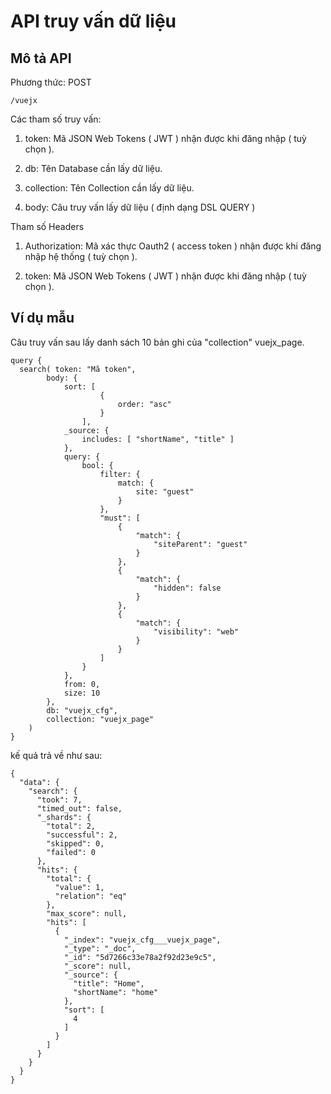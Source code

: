 # API truy vấn dữ liệu
## Mô tả API
Phương thức: POST
```
/vuejx
```
Các tham số truy vấn:
1. token: Mã JSON Web Tokens ( JWT ) nhận được khi đăng nhập ( tuỳ chọn ).

2. db: Tên Database cần lấy dữ liệu.

3. collection: Tên Collection cần lấy dữ liệu.

4. body: Câu truy vấn lấy dữ liệu ( định dạng DSL QUERY )

Tham số Headers

1. Authorization: Mã xác thực Oauth2 ( access token ) nhận được khi đăng nhập hệ thống ( tuỳ chọn ).

2. token: Mã JSON Web Tokens ( JWT ) nhận được khi đăng nhập ( tuỳ chọn ).

## Ví dụ mẫu
Câu truy vấn sau lấy danh sách 10 bản ghi của "collection" vuejx_page.
```
query {
  search( token: "Mã token",
        body: {
            sort: [ 
                    {
                        order: "asc"
                    }
                ],
            _source: {
                includes: [ "shortName", "title" ]
            },
            query: {
                bool: {
                    filter: {
                        match: {
                            site: "guest"
                        }
                    },
                    "must": [
                        {
                            "match": {
                                "siteParent": "guest"
                            }
                        },
                        {
                            "match": {
                                "hidden": false
                            }
                        },
                        {
                            "match": {
                                "visibility": "web"
                            }
                        }
                    ]
                }
            },
            from: 0,
            size: 10
        },
        db: "vuejx_cfg",
        collection: "vuejx_page"
    )
}
```
kế quả trả về như sau:
```
{
  "data": {
    "search": {
      "took": 7,
      "timed_out": false,
      "_shards": {
        "total": 2,
        "successful": 2,
        "skipped": 0,
        "failed": 0
      },
      "hits": {
        "total": {
          "value": 1,
          "relation": "eq"
        },
        "max_score": null,
        "hits": [
          {
            "_index": "vuejx_cfg___vuejx_page",
            "_type": "_doc",
            "_id": "5d7266c33e78a2f92d23e9c5",
            "_score": null,
            "_source": {
              "title": "Home",
              "shortName": "home"
            },
            "sort": [
              4
            ]
          }
        ]
      }
    }
  }
}
```